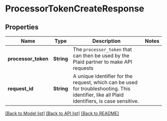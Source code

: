 # ProcessorTokenCreateResponse

## Properties

Name | Type | Description | Notes
------------ | ------------- | ------------- | -------------
**processor_token** | **String** | The `processor_token` that can then be used by the Plaid partner to make API requests | 
**request_id** | **String** | A unique identifier for the request, which can be used for troubleshooting. This identifier, like all Plaid identifiers, is case sensitive. | 

[[Back to Model list]](../README.md#documentation-for-models) [[Back to API list]](../README.md#documentation-for-api-endpoints) [[Back to README]](../README.md)


